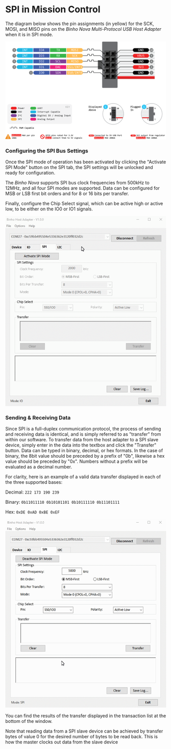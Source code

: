 # SPI in Mission Control

The diagram below shows the pin assignments \(in yellow\) for the SCK, MOSI, and MISO pins on the _Binho Nova Multi-Protocol USB Host Adapter_ when it is in SPI mode.

![](../../.gitbook/assets/image%20%2813%29.png)

### Configuring the SPI Bus Settings

Once the SPI mode of operation has been activated by clicking the "Activate SPI Mode" button on the SPI tab, the SPI settings will be unlocked and ready for configuration.

The _Binho Nova_ supports SPI bus clock frequencies from 500kHz to 12MHz, and all four SPI modes are supported. Data can be configured for MSB or LSB first bit orders and for 8 or 16 bits per transfer.

Finally, configure the Chip Select signal, which can be active high or active low, to be either on the IO0 or IO1 signals.

![](../../.gitbook/assets/using-spi-settings.gif)

### Sending & Receiving Data

Since SPI is a full-duplex communication protocol, the process of sending and receiving data is identical, and is simply referred to as "transfer" from within our software. To transfer data from the host adapter to a SPI slave device, simply enter in the data into the textbox and click the "Transfer" button. Data can be typed in binary, decimal, or hex formats. In the case of binary, the 8bit value should be preceded by a prefix of "0b", likewise a hex value should be preceded by "0x". Numbers without a prefix will be evaluated as a decimal number.

For clarity, here is an example of a valid data transfer displayed in each of the three supported bases:

Decimal: `222 173 190 239`

Binary: `0b11011110 0b10101101 0b10111110 0b11101111`

Hex: `0xDE 0xAD 0xBE 0xEF`

![](../../.gitbook/assets/using-spi-transfer.gif)

You can find the results of the transfer displayed in the transaction list at the bottom of the window.

Note that reading data from a SPI slave device can be achieved by transfer bytes of value 0 for the desired number of bytes to be read back. This is how the master clocks out data from the slave device

